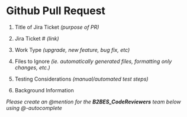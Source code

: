 # Github Pull Request

1. Title of Jira Ticket *(purpose of PR)*



2. Jira Ticket # *(link)*



3. Work Type *(upgrade, new feature, bug fix, etc)*



4. Files to Ignore *(ie. automatically generated files, formatting only changes, etc.)*



5. Testing Considerations *(manual/automated test steps)*



6. Background Information





*Please create an @mention for the **B2BES_CodeReviewers** team below using @-autocomplete*
